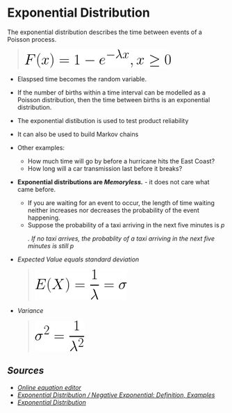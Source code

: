 
# Exponential Distribution

The exponential distribution describes the time between events of a Poisson process.

> ![exponential distribution](./img/66a23887-dc19-4af7-84d3-d41ad019ffa8.png)<!--
  F(x)=1 -e^{-\lambda x}, x \ge 0
  -->

* Elaspsed time becomes the random variable.
* If the number of births within a time interval can be modelled as a Poisson distribution, then the time between births is an exponential distribution.
* The exponential distibution is used to test product reliability
* It can also be used to build Markov chains
* Other examples:
  * How much time will go by before a hurricane hits the East Coast?
  * How long will a car transmission last before it breaks?
* <strong>Exponential distributions are <em>Memoryless.</em></strong> - it does not care what came before.
  * If you are waiting for an event to occur, the length of time waiting neither increases nor decreases the probability of the event happening.
  * Suppose the probability of a taxi arriving in the next five minutes is <em>p</p>. If no taxi arrives, the probablity of a taxi arriving in the next five minutes is still <em>p</p>

* Expected Value equals standard deviation
  > ![expected exponential](./img/44526e2d-f368-43d9-9164-7bd7270b9463.png)<!--
    E(X) = \frac{1}{\lambda} = \sigma
    -->
* Variance
  > ![variance exponential](./img/f3e39dd4-2bfe-4c1c-bd4a-e119f1b743af.png)<!--
    \sigma^2 = \frac{1}{\lambda^2}
    -->

## Sources
* [Online equation editor](https://www.codecogs.com/latex/eqneditor.php)
* [Exponential Distribution / Negative Exponential: Definition, Examples](https://www.statisticshowto.datasciencecentral.com/exponential-distribution/)
* [Exponential Distribution](https://www.statlect.com/probability-distributions/exponential-distribution)
